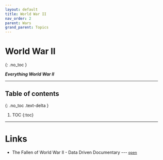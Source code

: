 ```yaml
---
layout: default
title: World War II
nav_order: 2
parent: Wars
grand_parent: Topics
---
```


# World War II
{: .no_toc }

__*Everything World War II*__

---

## Table of contents
{: .no_toc .text-delta }

1. TOC
{:toc}

---

# Links

- The Fallen of World War II - Data Driven Documentary --- [`open`](http://www.fallen.io/ww2/)
